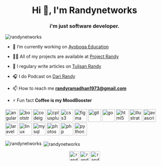 <h1 align="center">Hi 👋, I'm Randynetworks</h1>
<h3 align="center">i'm just software developer.</h3>

<p align="left"> <img src="https://komarev.com/ghpvc/?username=randynetworks" alt="randynetworks" /> </p>

- 🔭 I’m currently working on [Ayoboga Education](https://ayoboga.com/)

- 👨‍💻 All of my projects are available at [Project Randy](https://www.randynetworks.club/podcasts/)

- 📝 I regulary write articles on [Tulisan Randy](https://www.randynetworks.club/notes/)

- 🎧 I do Podcast on [Dari Randy](https://www.randynetworks.club/projects/)

- 📫 How to reach me **randyramadhan1973@gmail.com**

- ⚡ Fun fact **Coffee is my MoodBooster**

<p align="left"><img src="https://devicons.github.io/devicon/devicon.git/icons/angularjs/angularjs-original.svg" alt="angularjs" width="40" height="40"/> <img src="https://devicons.github.io/devicon/devicon.git/icons/bootstrap/bootstrap-plain.svg" alt="bootstrap" width="40" height="40"/> <img src="https://cdn.worldvectorlogo.com/logos/codeigniter.svg" alt="codeigniter" width="40" height="40"/> <img src="https://devicons.github.io/devicon/devicon.git/icons/cplusplus/cplusplus-original.svg" alt="cplusplus" width="40" height="40"/> <img src="https://devicons.github.io/devicon/devicon.git/icons/css3/css3-original-wordmark.svg" alt="css3" width="40" height="40"/> <img src="https://www.vectorlogo.zone/logos/figma/figma-icon.svg" alt="figma" width="40" height="40"/> <img src="https://www.vectorlogo.zone/logos/git-scm/git-scm-icon.svg" alt="git" width="40" height="40"/> <img src="https://devicons.github.io/devicon/devicon.git/icons/go/go-original.svg" alt="go" width="40" height="40"/> <img src="https://devicons.github.io/devicon/devicon.git/icons/html5/html5-original-wordmark.svg" alt="html5" width="40" height="40"/> <img src="https://www.vectorlogo.zone/logos/adobe_illustrator/adobe_illustrator-icon.svg" alt="illustrator" width="40" height="40"/> <img src="https://devicons.github.io/devicon/devicon.git/icons/javascript/javascript-original.svg" alt="javascript" width="40" height="40"/> <img src="https://devicons.github.io/devicon/devicon.git/icons/laravel/laravel-plain-wordmark.svg" alt="laravel" width="40" height="40"/> <img src="https://devicons.github.io/devicon/devicon.git/icons/linux/linux-original.svg" alt="linux" width="40" height="40"/> <img src="https://devicons.github.io/devicon/devicon.git/icons/mysql/mysql-original-wordmark.svg" alt="mysql" width="40" height="40"/> <img src="https://devicons.github.io/devicon/devicon.git/icons/photoshop/photoshop-plain.svg" alt="photoshop" width="40" height="40"/> <img src="https://devicons.github.io/devicon/devicon.git/icons/php/php-original.svg" alt="php" width="40" height="40"/> <img src="https://devicons.github.io/devicon/devicon.git/icons/python/python-original.svg" alt="python" width="40" height="40"/></p><p><img align="left" src="https://github-readme-stats.vercel.app/api/top-langs/?username=randynetworks&layout=compact&hide=html" alt="randynetworks" /></p>

<p>&nbsp;<img align="center" src="https://github-readme-stats.vercel.app/api?username=randynetworks&show_icons=true" alt="randynetworks" /></p>

<p align="center">
<a href="https://dev.to/randynetworks" target="blank"><img align="center" src="https://cdn.jsdelivr.net/npm/simple-icons@3.0.1/icons/dev-dot-to.svg" alt="randynetworks" height="30" width="30" /></a>
<a href="https://linkedin.com/in/randynetworks" target="blank"><img align="center" src="https://cdn.jsdelivr.net/npm/simple-icons@3.0.1/icons/linkedin.svg" alt="randynetworks" height="30" width="30" /></a>
<a href="https://stackoverflow.com/users/randynetworks" target="blank"><img align="center" src="https://cdn.jsdelivr.net/npm/simple-icons@3.0.1/icons/stackoverflow.svg" alt="randynetworks" height="30" width="30" /></a>
</p>
